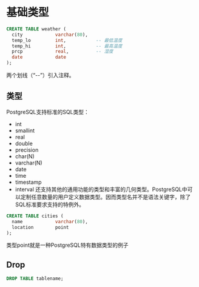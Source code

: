 # 基础类型

```sql
CREATE TABLE weather (
  city            varchar(80),
  temp_lo         int,           -- 最低温度
  temp_hi         int,           -- 最高温度
  prcp            real,          -- 湿度
  date            date
);
```
两个划线（“--”）引入注释。

## 类型

PostgreSQL支持标准的SQL类型：
- int
- smallint
- real
- double
- precision
- char(N)
- varchar(N)
- date
- time
- timestamp
- interval
还支持其他的通用功能的类型和丰富的几何类型。PostgreSQL中可以定制任意数量的用户定义数据类型。因而类型名并不是语法关键字，除了SQL标准要求支持的特例外。

```sql
CREATE TABLE cities (
  name            varchar(80),
  location        point
);
```

类型point就是一种PostgreSQL特有数据类型的例子

## Drop

```sql
DROP TABLE tablename;
```